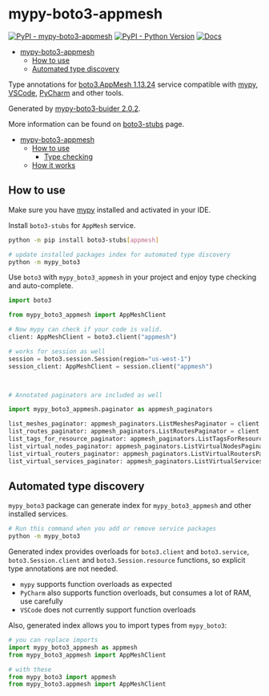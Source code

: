 # mypy-boto3-appmesh

[![PyPI - mypy-boto3-appmesh](https://img.shields.io/pypi/v/mypy-boto3-appmesh.svg?color=blue)](https://pypi.org/project/mypy-boto3-appmesh)
[![PyPI - Python Version](https://img.shields.io/pypi/pyversions/mypy-boto3-appmesh.svg?color=blue)](https://pypi.org/project/mypy-boto3-appmesh)
[![Docs](https://img.shields.io/readthedocs/mypy-boto3-builder.svg?color=blue)](https://mypy-boto3-builder.readthedocs.io/)

- [mypy-boto3-appmesh](#mypy-boto3-appmesh)
  - [How to use](#how-to-use)
  - [Automated type discovery](#automated-type-discovery)


Type annotations for
[boto3.AppMesh 1.13.24](https://boto3.amazonaws.com/v1/documentation/api/1.13.24/reference/services/appmesh.html#AppMesh) service
compatible with [mypy](https://github.com/python/mypy), [VSCode](https://code.visualstudio.com/),
[PyCharm](https://www.jetbrains.com/pycharm/) and other tools.

Generated by [mypy-boto3-buider 2.0.2](https://github.com/vemel/mypy_boto3_builder).

More information can be found on [boto3-stubs](https://pypi.org/project/boto3-stubs/) page.

- [mypy-boto3-appmesh](#mypy-boto3-appmesh)
  - [How to use](#how-to-use)
    - [Type checking](#type-checking)
  - [How it works](#how-it-works)

## How to use

Make sure you have [mypy](https://github.com/python/mypy) installed and activated in your IDE.

Install `boto3-stubs` for `AppMesh` service.

```bash
python -m pip install boto3-stubs[appmesh]

# update installed packages index for automated type discovery
python -m mypy_boto3
```

Use `boto3` with `mypy_boto3_appmesh` in your project and enjoy type checking and auto-complete.

```python
import boto3

from mypy_boto3_appmesh import AppMeshClient

# Now mypy can check if your code is valid.
client: AppMeshClient = boto3.client("appmesh")

# works for session as well
session = boto3.session.Session(region="us-west-1")
session_client: AppMeshClient = session.client("appmesh")



# Annotated paginators are included as well

import mypy_boto3_appmesh.paginator as appmesh_paginators

list_meshes_paginator: appmesh_paginators.ListMeshesPaginator = client.get_paginator("list_meshes")
list_routes_paginator: appmesh_paginators.ListRoutesPaginator = client.get_paginator("list_routes")
list_tags_for_resource_paginator: appmesh_paginators.ListTagsForResourcePaginator = client.get_paginator("list_tags_for_resource")
list_virtual_nodes_paginator: appmesh_paginators.ListVirtualNodesPaginator = client.get_paginator("list_virtual_nodes")
list_virtual_routers_paginator: appmesh_paginators.ListVirtualRoutersPaginator = client.get_paginator("list_virtual_routers")
list_virtual_services_paginator: appmesh_paginators.ListVirtualServicesPaginator = client.get_paginator("list_virtual_services")
```

## Automated type discovery

`mypy_boto3` package can generate index for `mypy_boto3_appmesh` and other installed services.

```bash
# Run this command when you add or remove service packages
python -m mypy_boto3
```

Generated index provides overloads for `boto3.client` and `boto3.service`,
`boto3.Session.client` and `boto3.Session.resource` functions,
so explicit type annotations are not needed.

- `mypy` supports function overloads as expected
- `PyCharm` also supports function overloads, but consumes a lot of RAM, use carefully
- `VSCode` does not currently support function overloads

Also, generated index allows you to import types from `mypy_boto3`:

```python
# you can replace imports
import mypy_boto3_appmesh as appmesh
from mypy_boto3_appmesh import AppMeshClient

# with these
from mypy_boto3 import appmesh
from mypy_boto3.appmesh import AppMeshClient
```